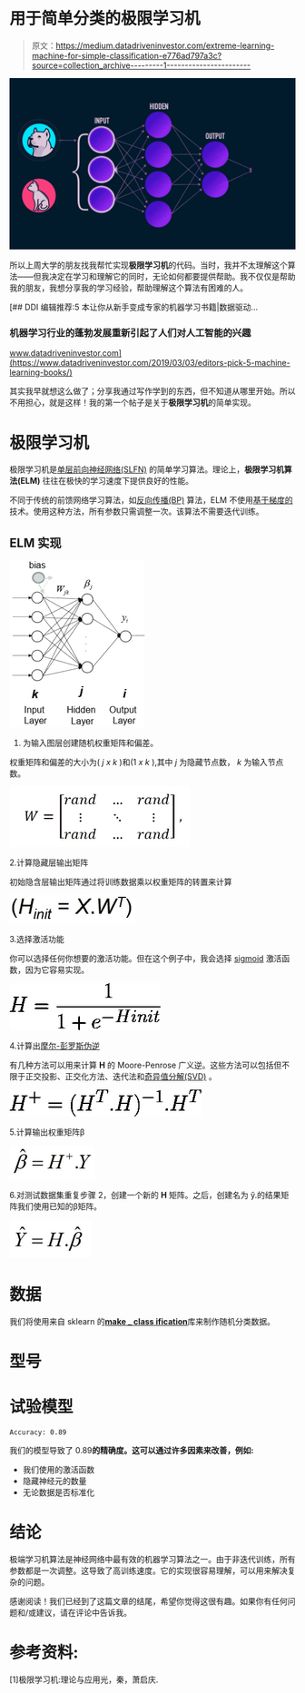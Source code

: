 # 用于简单分类的极限学习机

> 原文：<https://medium.datadriveninvestor.com/extreme-learning-machine-for-simple-classification-e776ad797a3c?source=collection_archive---------1----------------------->

![](img/f5cd6f1bcee047615ab58439eb034bed.png)

所以上周大学的朋友找我帮忙实现**极限学习机**的代码。当时，我并不太理解这个算法——但我决定在学习和理解它的同时，无论如何都要提供帮助。我不仅仅是帮助我的朋友，我想分享我的学习经验，帮助理解这个算法有困难的人。

[](https://www.datadriveninvestor.com/2019/03/03/editors-pick-5-machine-learning-books/) [## DDI 编辑推荐:5 本让你从新手变成专家的机器学习书籍|数据驱动…

### 机器学习行业的蓬勃发展重新引起了人们对人工智能的兴趣

www.datadriveninvestor.com](https://www.datadriveninvestor.com/2019/03/03/editors-pick-5-machine-learning-books/) 

其实我早就想这么做了；分享我通过写作学到的东西，但不知道从哪里开始。所以不用担心，就是这样！我的第一个帖子是关于**极限学习机**的简单实现。

# **极限学习机**

极限学习机是[单层前向神经网络(SLFN)](https://en.wikipedia.org/wiki/Feedforward_neural_network) 的简单学习算法。理论上，**极限学习机算法(ELM)** 往往在极快的学习速度下提供良好的性能。

不同于传统的前馈网络学习算法，如[反向传播(BP)](https://en.wikipedia.org/wiki/Backpropagation) 算法，ELM 不使用[基于梯度的](https://en.wikipedia.org/wiki/Gradient_descent)技术。使用这种方法，所有参数只需调整一次。该算法不需要迭代训练。

## ELM 实现

![](img/2da3b73e1bd96526dac66e52570fbb32.png)

1.  为输入图层创建随机权重矩阵和偏差。

权重矩阵和偏差的大小为( *j x k* )和(1 *x k* ),其中 *j* 为隐藏节点数， *k* 为输入节点数。

![](img/a3216261342b041416ff42c13082df3c.png)

2.计算隐藏层输出矩阵

初始隐含层输出矩阵通过将训练数据乘以权重矩阵的转置来计算

![](img/ce36416d8ca97864292a34c3bfba92cf.png)

3.选择激活功能

你可以选择任何你想要的激活功能。但在这个例子中，我会选择 [sigmoid](https://en.wikipedia.org/wiki/Sigmoid_function) 激活函数，因为它容易实现。

![](img/102292d9c254ca26ce4afbbdf9a887ce.png)

4.计算出[摩尔-彭罗斯伪逆](https://en.wikipedia.org/wiki/Moore%E2%80%93Penrose_inverse)

有几种方法可以用来计算 **H** 的 Moore-Penrose 广义逆。这些方法可以包括但不限于正交投影、正交化方法、迭代法和[奇异值分解(SVD)](https://en.wikipedia.org/wiki/Singular_value_decomposition) 。

![](img/b8f41fd0a9114a3dc0c92409f2dd4149.png)

5.计算输出权重矩阵β

![](img/237f739d192a86126c367fa9a916d1a0.png)

6.对测试数据集重复步骤 2，创建一个新的 **H** 矩阵。之后，创建名为 ŷ.的结果矩阵我们使用已知的β矩阵。

![](img/edadcea3b5210bb3941ede5026a98b72.png)

# 数据

我们将使用来自 sklearn 的[**make _ class ification**](https://scikit-learn.org/stable/modules/generated/sklearn.datasets.make_classification.html)库来制作随机分类数据。

# **型号**

# 试验模型

```
Accuracy: 0.89
```

我们的模型导致了 0.89**的精确度。这可以通过许多因素来改善，例如:**

*   我们使用的激活函数
*   隐藏神经元的数量
*   无论数据是否标准化

# 结论

极端学习机算法是神经网络中最有效的机器学习算法之一。由于非迭代训练，所有参数都是一次调整。这导致了高训练速度。它的实现很容易理解，可以用来解决复杂的问题。

感谢阅读！我们已经到了这篇文章的结尾，希望你觉得这很有趣。如果你有任何问题和/或建议，请在评论中告诉我。

# 参考资料:

[1]极限学习机:理论与应用光，秦，萧启庆.